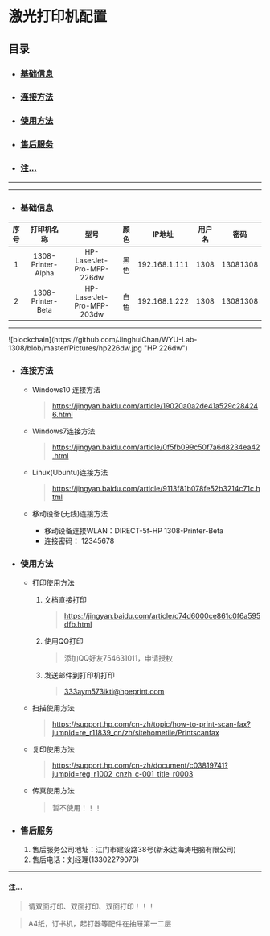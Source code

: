 # 激光打印机配置
## 目录
   
*   ### <a href="#1">基础信息</a>
*   ### <a href="#2">连接方法</a>
*   ### <a href="#3">使用方法</a>
*   ### <a href="#4">售后服务</a>
*   ###  <a href="#5">  注...</a>

<hr>

<hr>

* ### <a id="1">基础信息</a>
|  序号  |  打印机名称  |  型号  |  颜色   |  IP地址   |  用户名   |  密码   |
|  :----:  |  :----:  |  :----:  |  :----:  |  :----:  |  :----:  |  :----:  |
|  1  | 1308-Printer-Alpha   |  HP-LaserJet-Pro-MFP-226dw  |  黑色   |  192.168.1.111   |  1308   |  13081308   |
|  2  | 1308-Printer-Beta   |  HP-LaserJet-Pro-MFP-203dw  |  白色   |  192.168.1.222   |  1308   |  13081308   |
<hr>
![blockchain](https://github.com/JinghuiChan/WYU-Lab-1308/blob/master/Pictures/hp226dw.jpg "HP 226dw")

* ### <a id="2">连接方法</a>
   
   * Windows10 连接方法
      
      ><a href="https://jingyan.baidu.com/article/19020a0a2de41a529c284246.html" target="_blank">https://jingyan.baidu.com/article/19020a0a2de41a529c284246.html</a>
   * Windows7连接方法
      
      ><a href="https://jingyan.baidu.com/article/0f5fb099c50f7a6d8234ea42.html" target="_blank">https://jingyan.baidu.com/article/0f5fb099c50f7a6d8234ea42.html</a>
   * Linux(Ubuntu)连接方法
      
      ><a href="https://jingyan.baidu.com/article/9113f81b078fe52b3214c71c.html" target="_blank">https://jingyan.baidu.com/article/9113f81b078fe52b3214c71c.html</a>
   * 移动设备(无线)连接方法
      
      * 移动设备连接WLAN：DIRECT-5f-HP 1308-Printer-Beta
      * 连接密码： 12345678
* ### <a id="3">使用方法</a>
   
   * 打印使用方法
      
      1. 文档直接打印
         
         ><a href="https://jingyan.baidu.com/article/c74d6000ce861c0f6a595dfb.html" target="_blank">https://jingyan.baidu.com/article/c74d6000ce861c0f6a595dfb.html</a>
      2. 使用QQ打印
         
         >添加QQ好友754631011，申请授权
      3. 发送邮件到打印机打印
         
         >333aym573ikti@hpeprint.com
   * 扫描使用方法
      
      ><a href="https://support.hp.com/cn-zh/topic/how-to-print-scan-fax?jumpid=re_r11839_cn/zh/sitehometile/Printscanfax" target="_blank">https://support.hp.com/cn-zh/topic/how-to-print-scan-fax?jumpid=re_r11839_cn/zh/sitehometile/Printscanfax</a>
   * 复印使用方法
      
      ><a href="https://support.hp.com/cn-zh/document/c03819741?jumpid=reg_r1002_cnzh_c-001_title_r0003" target="_blank">https://support.hp.com/cn-zh/document/c03819741?jumpid=reg_r1002_cnzh_c-001_title_r0003</a>
   * 传真使用方法
      
      >暂不使用！！！

* ### <a id="4">售后服务</a>
   
   1. 售后服务公司地址：江门市建设路38号(新永达海涛电脑有限公司)
   2. 售后电话：刘经理(13302279076)
<hr>

#### <a id="5">  注...</a>
   >请双面打印、双面打印、双面打印！！！
   
   >A4纸，订书机，起钉器等配件在抽屉第一二层